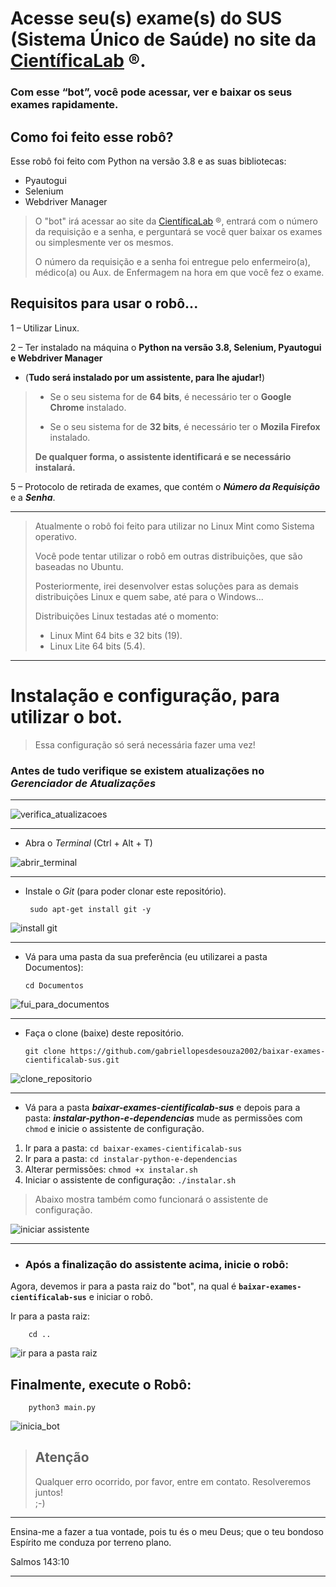 
# Acesse seu(s) exame(s) do SUS (Sistema Único de Saúde) no site da [CientíficaLab](https://cientificalab.com.br/) ®.  
  
### **Com esse “bot”, você pode acessar, ver e baixar os seus exames rapidamente.**  
  
## Como foi feito esse robô?  
Esse robô foi feito com Python na versão 3.8 e as suas bibliotecas:
- Pyautogui
- Selenium
- Webdriver Manager
  
> O "bot" irá acessar ao site da [CientíficaLab](https://cientificalab.com.br/) ®, entrará com o número da requisição
> e a senha, e perguntará se você quer baixar os exames ou simplesmente ver os mesmos. 
> 
> O número da requisição e a senha foi entregue pelo enfermeiro(a), médico(a) ou Aux. de Enfermagem
> na hora em que você fez o exame.

## Requisitos para usar o robô...  
1 – Utilizar Linux.

2 – Ter instalado na máquina o **Python na versão 3.8, Selenium, Pyautogui e Webdriver Manager** 

 - (**Tudo será instalado por um 
assistente, para lhe ajudar!**)  
 

> - Se o seu sistema for de **64 bits**, é necessário ter o **Google Chrome** instalado.
>
> - Se o seu sistema for de **32 bits**, é necessário ter o **Mozila Firefox** instalado.
> 
> **De qualquer forma, o assistente identificará e se necessário instalará.**
  
5 – Protocolo de retirada de exames, que contém o ***Número da Requisição*** e a ***Senha***.

---  
  
> Atualmente o robô foi feito para utilizar no Linux Mint como Sistema operativo.
> 
> Você pode tentar utilizar o robô em outras distribuições, que são baseadas no Ubuntu.
> 
> Posteriormente, irei desenvolver estas soluções para as demais distribuições Linux e quem sabe, 
> até para o Windows...
> 
> Distribuições Linux testadas até o momento:
> 
> - Linux Mint 64 bits e 32 bits (19).
> - Linux Lite 64 bits (5.4).
  
---

# Instalação e configuração, para utilizar o bot.
> Essa configuração só será necessária fazer uma vez!
### Antes de tudo verifique se existem atualizações no *Gerenciador de Atualizações*  
---

![verifica_atualizacoes](https://user-images.githubusercontent.com/65515076/148704585-143a80c5-dbd5-481e-a561-5f3665378694.gif)  
  
  
  
---  
 - Abra o *Terminal* (Ctrl + Alt + T)  
  
![abrir_terminal](https://user-images.githubusercontent.com/65515076/148704248-26ac5689-a0ef-450d-9052-bed30a15283b.gif)  
  
---  
- Instale o *Git* (para poder clonar este repositório).  
  
       sudo apt-get install git -y  
  
![install git](https://user-images.githubusercontent.com/65515076/148704613-9a5a3379-6ef7-4254-85fe-e6b85342d871.gif)  
  
---  
  
- Vá para uma pasta da sua preferência (eu utilizarei a pasta Documentos):  
  
      cd Documentos  
  
![fui_para_documentos](https://user-images.githubusercontent.com/65515076/148705513-3f49f222-3fa7-42a8-b27e-fb6f822ded16.gif)  
  
---  
  
- Faça o clone (baixe) deste repositório.  
  
      git clone https://github.com/gabriellopesdesouza2002/baixar-exames-cientificalab-sus.git  
  
  
![clone_repositorio](https://user-images.githubusercontent.com/65515076/148705543-3d61a20d-e069-478c-bcbb-471ef8af024e.gif)  
  
---  
  
 - Vá para a pasta ***baixar-exames-cientificalab-sus*** e depois para a pasta: ***instalar-python-e-dependencias*** mude as permissões com `chmod` e inicie o assistente de configuração.  
  
 1. Ir para a pasta: `cd baixar-exames-cientificalab-sus`  
 2. Ir para a pasta: `cd instalar-python-e-dependencias`  
 3. Alterar permissões: `chmod +x instalar.sh`  
 4. Iniciar o assistente de configuração: `./instalar.sh`  
  
> Abaixo mostra também como funcionará o assistente de configuração.  
  
![iniciar assistente](https://user-images.githubusercontent.com/65515076/148705816-3ba8fa8b-ca07-4f6d-af64-3233715c5fcc.gif)  
  
---  
  

 - ### Após a finalização do assistente acima, inicie o robô:  
Agora, devemos ir para a pasta raiz do "bot", na qual é **`baixar-exames-cientificalab-sus`** e iniciar o robô.  
  
Ir para a pasta raiz: 

		cd ..  
  
![ir para a pasta raiz](https://user-images.githubusercontent.com/65515076/149239063-4a528b2e-33e1-4b8a-b6ab-0f17277b1590.gif)

## Finalmente, execute o Robô:  
  
		python3 main.py  

![inicia_bot](https://user-images.githubusercontent.com/65515076/149240609-a95997cb-7efd-4c33-9df5-e8204fb043c3.gif)



>  ## Atenção  
> Qualquer erro ocorrido, por favor, entre em contato. Resolveremos juntos!  
> ;-)


---
Ensina-me a fazer a tua vontade, pois tu és o meu Deus; 
que o teu bondoso Espírito me conduza por terreno plano.

Salmos 143:10

---